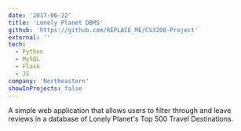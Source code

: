 ```yaml
---
date: '2017-06-22'
title: 'Lonely Planet DBMS'
github: 'https://github.com/REPLACE_ME/CS3200-Project'
external: ''
tech:
  - Python
  - MySQL
  - Flask
  - JS
company: 'Northeastern'
showInProjects: false
---
```


A simple web application that allows users to filter through and leave reviews in a database of Lonely Planet's Top 500 Travel Destinations.

